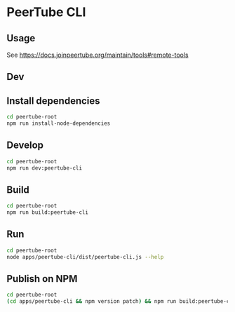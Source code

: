 # PeerTube CLI

## Usage

See https://docs.joinpeertube.org/maintain/tools#remote-tools

## Dev

## Install dependencies

```bash
cd peertube-root
npm run install-node-dependencies
```

## Develop

```bash
cd peertube-root
npm run dev:peertube-cli
```

## Build

```bash
cd peertube-root
npm run build:peertube-cli
```

## Run

```bash
cd peertube-root
node apps/peertube-cli/dist/peertube-cli.js --help
```

## Publish on NPM

```bash
cd peertube-root
(cd apps/peertube-cli && npm version patch) && npm run build:peertube-cli && (cd apps/peertube-cli && npm publish --access=public)
```
